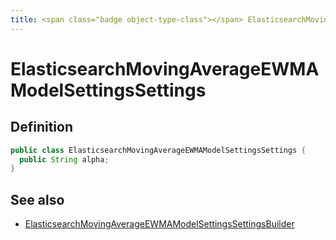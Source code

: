 ```yaml
---
title: <span class="badge object-type-class"></span> ElasticsearchMovingAverageEWMAModelSettingsSettings
---
```

# <span class="badge object-type-class"></span> ElasticsearchMovingAverageEWMAModelSettingsSettings

## Definition

```java
public class ElasticsearchMovingAverageEWMAModelSettingsSettings {
  public String alpha;
}
```
## See also

 * <span class="badge builder"></span> [ElasticsearchMovingAverageEWMAModelSettingsSettingsBuilder](./builder-ElasticsearchMovingAverageEWMAModelSettingsSettingsBuilder.md)
